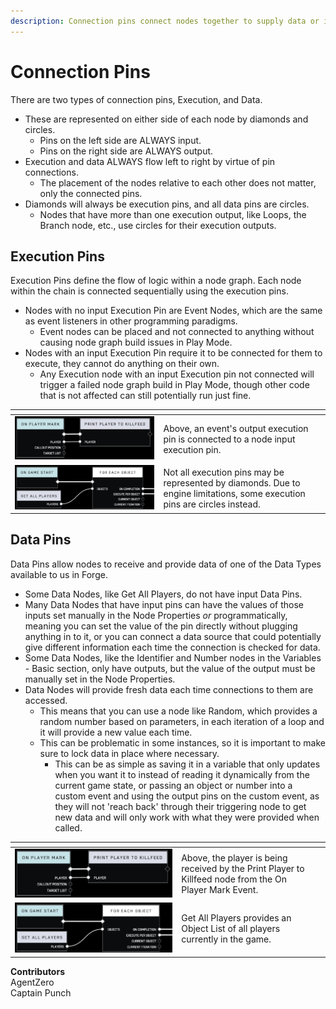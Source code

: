 ```yaml
---
description: Connection pins connect nodes together to supply data or initiate triggers.
---
```


# Connection Pins

There are two types of connection pins, Execution, and Data.&#x20;

* These are represented on either side of each node by diamonds and circles.&#x20;
  * Pins on the left side are ALWAYS input.&#x20;
  * Pins on the right side are ALWAYS output.
* Execution and data ALWAYS flow left to right by virtue of pin connections.
  * The placement of the nodes relative to each other does not matter, only the connected pins.
* Diamonds will always be execution pins, and all data pins are circles.
  * Nodes that have more than one execution output, like Loops, the Branch node, etc., use circles for their execution outputs.

## Execution Pins

Execution Pins define the flow of logic within a node graph. Each node within the chain is connected sequentially using the execution pins.

* Nodes with no input Execution Pin are Event Nodes, which are the same as event listeners in other programming paradigms.
  * Event nodes can be placed and not connected to anything without causing node graph build issues in Play Mode.
* Nodes with an input Execution Pin require it to be connected for them to execute, they cannot do anything on their own.
  * Any Execution node with an input Execution pin not connected will trigger a failed node graph build in Play Mode, though other code that is not affected can still potentially run just fine.

<table data-card-size="large" data-view="cards"><thead><tr><th></th><th></th><th></th></tr></thead><tbody><tr><td><img src="../../../../.gitbook/assets/image (3) (1).png" alt="" data-size="original"></td><td>Above, an event's output execution pin is connected to a node input execution pin.</td><td></td></tr><tr><td><img src="../../../../.gitbook/assets/image (5) (1).png" alt="" data-size="original"></td><td>Not all execution pins may be represented by diamonds. Due to engine limitations, some execution pins are circles instead.</td><td></td></tr></tbody></table>

## Data Pins

Data Pins allow nodes to receive and provide data of one of the Data Types available to us in Forge.

* Some Data Nodes, like Get All Players, do not have input Data Pins.
* Many Data Nodes that have input pins can have the values of those inputs set manually in the Node Properties _or_ programmatically, meaning you can set the value of the pin directly without plugging anything in to it, or you can connect a data source that could potentially give different information each time the connection is checked for data.
* Some Data Nodes, like the Identifier and Number nodes in the Variables - Basic section, only have outputs, but the value of the output must be manually set in the Node Properties.
* Data Nodes will provide fresh data each time connections to them are accessed.&#x20;
  * This means that you can use a node like Random, which provides a random number based on parameters, in each iteration of a loop and it will provide a new value each time.
  * This can be problematic in some instances, so it is important to make sure to lock data in place where necessary.&#x20;
    * This can be as simple as saving it in a variable that only updates when you want it to instead of reading it dynamically from the current game state, or passing an object or number into a custom event and using the output pins on the custom event, as they will not 'reach back' through their triggering node to get new data and will only work with what they were provided when called.

<table data-card-size="large" data-view="cards"><thead><tr><th></th><th></th><th></th></tr></thead><tbody><tr><td><img src="../../../../.gitbook/assets/image (3) (1).png" alt="" data-size="original"></td><td>Above, the player is being received by the Print Player to Killfeed node from the On Player Mark Event.</td><td></td></tr><tr><td><img src="../../../../.gitbook/assets/image (5) (1).png" alt="" data-size="original"></td><td>Get All Players provides an Object List of all players currently in the game.</td><td></td></tr></tbody></table>

**Contributors**\
AgentZero\
Captain Punch
